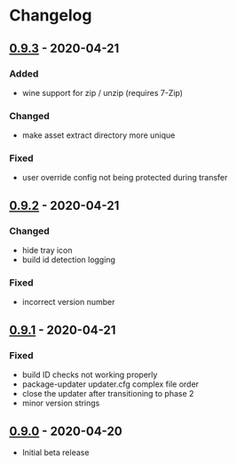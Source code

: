 # Changelog

## [0.9.3] - 2020-04-21

### Added

- wine support for zip / unzip (requires 7-Zip)

### Changed

- make asset extract directory more unique

### Fixed

- user override config not being protected during transfer

## [0.9.2] - 2020-04-21

### Changed

- hide tray icon
- build id detection logging

### Fixed

- incorrect version number

## [0.9.1] - 2020-04-21

### Fixed

- build ID checks not working properly
- package-updater updater.cfg complex file order
- close the updater after transitioning to phase 2
- minor version strings

## [0.9.0] - 2020-04-20

- Initial beta release

[0.9.0]: https://github.com/smash64-dev/package-updater/releases/tag/v0.9.0
[0.9.1]: https://github.com/smash64-dev/package-updater/releases/tag/v0.9.1
[0.9.2]: https://github.com/smash64-dev/package-updater/releases/tag/v0.9.2
[0.9.3]: https://github.com/smash64-dev/package-updater/releases/tag/v0.9.3
